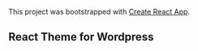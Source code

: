 This project was bootstrapped with [Create React App](https://github.com/facebook/create-react-app).

## React Theme for Wordpress

